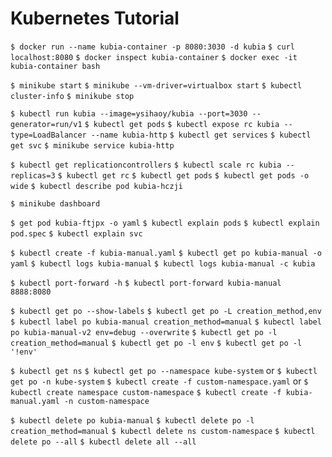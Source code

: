 # Kubernetes Tutorial

`$ docker run --name kubia-container -p 8080:3030 -d kubia`
`$ curl localhost:8080`
`$ docker inspect kubia-container`
`$ docker exec -it kubia-container bash`

`$ minikube start`
`$ minikube --vm-driver=virtualbox start`
`$ kubectl cluster-info`
`$ minikube stop`

`$ kubectl run kubia --image=ysihaoy/kubia --port=3030 --generator=run/v1`
`$ kubectl get pods`
`$ kubectl expose rc kubia --type=LoadBalancer --name kubia-http`
`$ kubectl get services`
`$ kubectl get svc`
`$ minikube service kubia-http`

`$ kubectl get replicationcontrollers`
`$ kubectl scale rc kubia --replicas=3`
`$ kubectl get rc`
`$ kubectl get pods`
`$ kubectl get pods -o wide`
`$ kubectl describe pod kubia-hczji`

`$ minikube dashboard`

`$ get pod kubia-ftjpx -o yaml`
`$ kubectl explain pods`
`$ kubectl explain pod.spec`
`$ kubectl explain svc`

`$ kubectl create -f kubia-manual.yaml`
`$ kubectl get po kubia-manual -o yaml`
`$ kubectl logs kubia-manual`
`$ kubectl logs kubia-manual -c kubia`

`$ kubectl port-forward -h`
`$ kubectl port-forward kubia-manual 8888:8080`

`$ kubectl get po --show-labels`
`$ kubectl get po -L creation_method,env`
`$ kubectl label po kubia-manual creation_method=manual`
`$ kubectl label po kubia-manual-v2 env=debug --overwrite`
`$ kubectl get po -l creation_method=manual`
`$ kubectl get po -l env`
`$ kubectl get po -l '!env'`

`$ kubectl get ns`
`$ kubectl get po --namespace kube-system` or
`$ kubectl get po -n kube-system`
`$ kubectl create -f custom-namespace.yaml` or
`$ kubectl create namespace custom-namespace`
`$ kubectl create -f kubia-manual.yaml -n custom-namespace`

`$ kubectl delete po kubia-manual`
`$ kubectl delete po -l creation_method=manual`
`$ kubectl delete ns custom-namespace`
`$ kubectl delete po --all`
`$ kubectl delete all --all`
